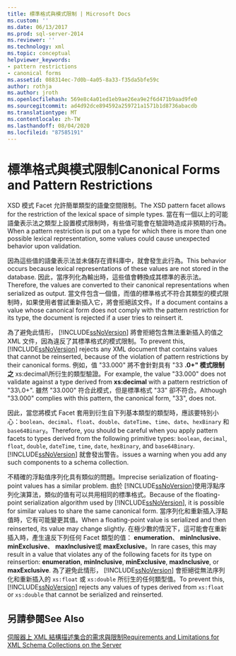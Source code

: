 ```yaml
---
title: 標準格式與模式限制 | Microsoft Docs
ms.custom: ''
ms.date: 06/13/2017
ms.prod: sql-server-2014
ms.reviewer: ''
ms.technology: xml
ms.topic: conceptual
helpviewer_keywords:
- pattern restrictions
- canonical forms
ms.assetid: 088314ec-7d0b-4a05-8a33-f35da5bfe59c
author: rothja
ms.author: jroth
ms.openlocfilehash: 569e8c4a01ed1eb9ae26ea9e2f6d471b9aad9fe0
ms.sourcegitcommit: ad4d92dce894592a259721a1571b1d8736abacdb
ms.translationtype: MT
ms.contentlocale: zh-TW
ms.lasthandoff: 08/04/2020
ms.locfileid: "87585191"
---
```

# <a name="canonical-forms-and-pattern-restrictions"></a><span data-ttu-id="47c94-102">標準格式與模式限制</span><span class="sxs-lookup"><span data-stu-id="47c94-102">Canonical Forms and Pattern Restrictions</span></span>
  <span data-ttu-id="47c94-103">XSD 模式 Facet 允許簡單類型的語彙空間限制。</span><span class="sxs-lookup"><span data-stu-id="47c94-103">The XSD pattern facet allows for the restriction of the lexical space of simple types.</span></span> <span data-ttu-id="47c94-104">當在有一個以上的可能語彙表示法之類型上設置模式限制時，有些值可能會在驗證時造成非預期的行為。</span><span class="sxs-lookup"><span data-stu-id="47c94-104">When a pattern restriction is put on a type for which there is more than one possible lexical representation, some values could cause unexpected behavior upon validation.</span></span>  
  
 <span data-ttu-id="47c94-105">因為這些值的語彙表示法並未儲存在資料庫中，就會發生此行為。</span><span class="sxs-lookup"><span data-stu-id="47c94-105">This behavior occurs because lexical representations of these values are not stored in the database.</span></span> <span data-ttu-id="47c94-106">因此，當序列化為輸出時，這些值會轉換成其標準的表示法。</span><span class="sxs-lookup"><span data-stu-id="47c94-106">Therefore, the values are converted to their canonical representations when serialized as output.</span></span> <span data-ttu-id="47c94-107">當文件包含一個值，而值的標準格式不符合其類型的模式限制時，如果使用者嘗試重新插入它，將會拒絕該文件。</span><span class="sxs-lookup"><span data-stu-id="47c94-107">If a document contains a value whose canonical form does not comply with the pattern restriction for its type, the document is rejected if a user tries to reinsert it.</span></span>  
  
 <span data-ttu-id="47c94-108">為了避免此情形， [!INCLUDE[ssNoVersion](../../includes/ssnoversion-md.md)] 將會拒絕包含無法重新插入的值之 XML 文件，因為違反了其標準格式的模式限制。</span><span class="sxs-lookup"><span data-stu-id="47c94-108">To prevent this, [!INCLUDE[ssNoVersion](../../includes/ssnoversion-md.md)] rejects any XML document that contains values that cannot be reinserted, because of the violation of pattern restrictions by their canonical forms.</span></span> <span data-ttu-id="47c94-109">例如，值 "33.000" 將不會針對具有 "33 **.0+" 模式限制之** xs:decimal\\所衍生的類型驗證。</span><span class="sxs-lookup"><span data-stu-id="47c94-109">For example, the value "33.000" does not validate against a type derived from **xs:decimal** with a pattern restriction of "33\\.0+".</span></span> <span data-ttu-id="47c94-110">雖然 "33.000" 符合此模式，但是標準格式 "33" 卻不符合。</span><span class="sxs-lookup"><span data-stu-id="47c94-110">Although "33.000" complies with this pattern, the canonical form, "33", does not.</span></span>  
  
 <span data-ttu-id="47c94-111">因此，當您將模式 Facet 套用到衍生自下列基本類型的類型時，應該要特別小心：`boolean`、`decimal`、`float`、`double`、`dateTime`、`time`、`date`、`hexBinary` 和 `base64Binary`。</span><span class="sxs-lookup"><span data-stu-id="47c94-111">Therefore, you should be careful when you apply pattern facets to types derived from the following primitive types: `boolean`, `decimal`, `float`, `double`, `dateTime`, `time`, `date`, `hexBinary`, and `base64Binary`.</span></span> [!INCLUDE[ssNoVersion](../../includes/ssnoversion-md.md)] <span data-ttu-id="47c94-112">就會發出警告。</span><span class="sxs-lookup"><span data-stu-id="47c94-112">issues a warning when you add any such components to a schema collection.</span></span>  
  
 <span data-ttu-id="47c94-113">不精確的浮點值序列化具有類似的問題。</span><span class="sxs-lookup"><span data-stu-id="47c94-113">Imprecise serialization of floating-point values has a similar problem.</span></span> <span data-ttu-id="47c94-114">由於 [!INCLUDE[ssNoVersion](../../includes/ssnoversion-md.md)]使用浮點序列化演算法，類似的值有可以共用相同的標準格式。</span><span class="sxs-lookup"><span data-stu-id="47c94-114">Because of the floating-point serialization algorithm used by [!INCLUDE[ssNoVersion](../../includes/ssnoversion-md.md)], it is possible for similar values to share the same canonical form.</span></span> <span data-ttu-id="47c94-115">當序列化和重新插入浮點值時，它有可能變更其值。</span><span class="sxs-lookup"><span data-stu-id="47c94-115">When a floating-point value is serialized and then reinserted, its value may change slightly.</span></span> <span data-ttu-id="47c94-116">在極少數的情況下，這可能會在重新插入時，產生違反下列任何 Facet 類型的值： **enumeration**、 **minInclusive**、 **minExclusive**、 **maxInclusive**或 **maxExclusive**。</span><span class="sxs-lookup"><span data-stu-id="47c94-116">In rare cases, this may result in a value that violates any of the following facets for its type on reinsertion: **enumeration**, **minInclusive**, **minExclusive**, **maxInclusive**, or **maxExclusive**.</span></span> <span data-ttu-id="47c94-117">為了避免此情形， [!INCLUDE[ssNoVersion](../../includes/ssnoversion-md.md)] 會拒絕從無法序列化和重新插入的 `xs:float` 或 `xs:double` 所衍生的任何類型值。</span><span class="sxs-lookup"><span data-stu-id="47c94-117">To prevent this, [!INCLUDE[ssNoVersion](../../includes/ssnoversion-md.md)] rejects any values of types derived from `xs:float` or `xs:double` that cannot be serialized and reinserted.</span></span>  
  
## <a name="see-also"></a><span data-ttu-id="47c94-118">另請參閱</span><span class="sxs-lookup"><span data-stu-id="47c94-118">See Also</span></span>  
 [<span data-ttu-id="47c94-119">伺服器上 XML 結構描述集合的需求與限制</span><span class="sxs-lookup"><span data-stu-id="47c94-119">Requirements and Limitations for XML Schema Collections on the Server</span></span>](requirements-and-limitations-for-xml-schema-collections-on-the-server.md)  
  
  
